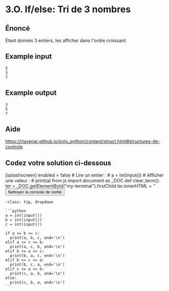 # 3.O. If/else: Tri de 3 nombres

## **Énoncé**

Étant donnés 3 entiers, les afficher dans l'ordre croissant.

## Example input

```
5
3
7
```

## Example output

```
3
5
7
```

## Aide

https://rtavenar.github.io/poly_python/content/struct.html#structures-de-controle

## Codez votre solution ci-dessous

<py-config>
    [splashscreen]
        enabled = false
</py-config>
<py-repl>
    # Lire un entier :
# a = int(input())
# Afficher une valeur :
# print(a)
</py-repl>
<py-terminal id="my-terminal"></py-terminal>
<py-script>
from js import document as _DOC
def clear_term():
    ter = _DOC.getElementById("my-terminal").firstChild
    ter.innerHTML = ''
</py-script>
<button py-click="clear_term()" id="clear-terminal" class="py-button">Nettoyer la console de sortie</button>


````{admonition} Cliquez ici pour voir la solution
:class: tip, dropdown

```python
a = int(input())
b = int(input())
c = int(input())

if a <= b <= c:
  print(a, b, c, end='\n')
elif a <= c <= b:
  print(a, c, b, end='\n')
elif b <= a <= c:
  print(b, a, c, end='\n')
elif b <= c <= a:
  print(b, c, a, end='\n')
elif c <= a <= b:
  print(c, a, b, end='\n')
else:
  print(c, b, a, end='\n')
```
````
